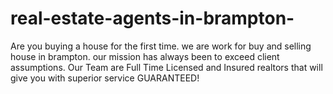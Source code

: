 # real-estate-agents-in-brampton-
Are you buying a house for the first time. we are work for  buy and selling house in brampton.  our mission has always been to exceed client assumptions. Our Team are Full Time Licensed and Insured realtors that will give you with superior service GUARANTEED! 
